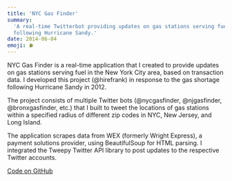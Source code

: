 ```yaml
---
title: 'NYC Gas Finder'
summary:
  'A real-time Twitterbot providing updates on gas stations serving fuel
  following Hurricane Sandy.'
date: 2014-06-04
emoji: ⛽
---
```


NYC Gas Finder is a real-time application that I created to provide updates on
gas stations serving fuel in the New York City area, based on transaction data.
I developed this project (@hirefrank) in response to the gas shortage following
Hurricane Sandy in 2012.

The project consists of multiple Twitter bots (@nycgasfinder, @njgasfinder,
@bronxgasfinder, etc.) that I built to tweet the locations of gas stations
within a specified radius of different zip codes in NYC, New Jersey, and Long
Island.

The application scrapes data from WEX (formerly Wright Express), a payment
solutions provider, using BeautifulSoup for HTML parsing. I integrated the
Tweepy Twitter API library to post updates to the respective Twitter accounts.

[Code on GitHub](https://github.com/hirefrank/nycgasfinder)
